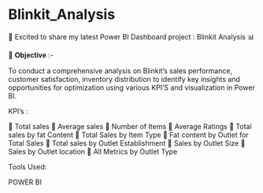 # Blinkit_Analysis

🚀 Excited to share my latest Power BI Dashboard project : Blinkit Analysis 📊

📌 𝐎𝐛𝐣𝐞𝐜𝐭𝐢𝐯𝐞 :-

To conduct a comprehensive analysis on Blinkit’s sales performance, customer satisfaction, inventory distribution to identify key insights and opportunities for optimization using various KPI’S and visualization in Power BI.

KPI’s : 

	Total sales
	Average sales
	Number of Items
	Average Ratings
	Total sales by fat Content
	Total Sales by Item Type
	Fat content by Outlet for Total Sales
	Total sales by Outlet Establishment
	Sales by Outlet Size
	Sales by Outlet location
	All Metrics by Outlet Type

Tools Used: 

POWER BI


